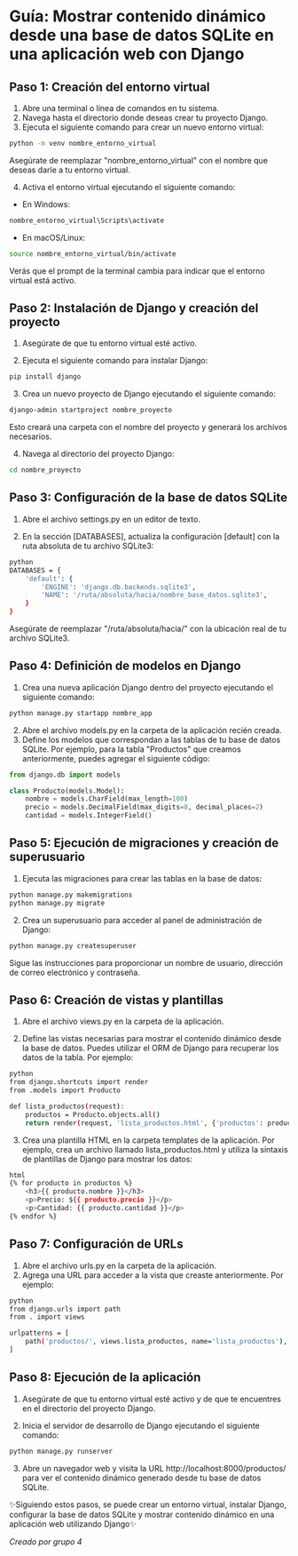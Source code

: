# Guía: Mostrar contenido dinámico desde una base de datos SQLite en una aplicación web con Django
## Paso 1: Creación del entorno virtual
1. Abre una terminal o línea de comandos en tu sistema.
2. Navega hasta el directorio donde deseas crear tu proyecto Django.
3. Ejecuta el siguiente comando para crear un nuevo entorno virtual:
```sh
python -m venv nombre_entorno_virtual
```
Asegúrate de reemplazar "nombre_entorno_virtual" con el nombre que deseas darle a tu entorno virtual.

4. Activa el entorno virtual ejecutando el siguiente comando:
- En Windows:
```sh
nombre_entorno_virtual\Scripts\activate
```
- En macOS/Linux:
```sh
source nombre_entorno_virtual/bin/activate
```
Verás que el prompt de la terminal cambia para indicar que el entorno virtual está activo.

## Paso 2: Instalación de Django y creación del proyecto

1. Asegúrate de que tu entorno virtual esté activo.

2. Ejecuta el siguiente comando para instalar Django:

```sh
pip install django
```
3. Crea un nuevo proyecto de Django ejecutando el siguiente comando:

```sh
django-admin startproject nombre_proyecto
```
Esto creará una carpeta con el nombre del proyecto y generará los archivos necesarios.

4. Navega al directorio del proyecto Django:
```sh
cd nombre_proyecto
```
## Paso 3: Configuración de la base de datos SQLite

1. Abre el archivo settings.py en un editor de texto.

2. En la sección [DATABASES], actualiza la configuración [default] con la ruta absoluta de tu archivo SQLite3:
```sh
python
DATABASES = {
    'default': {
        'ENGINE': 'django.db.backends.sqlite3',
        'NAME': '/ruta/absoluta/hacia/nombre_base_datos.sqlite3',
    }
}
```
Asegúrate de reemplazar "/ruta/absoluta/hacia/" con la ubicación real de tu archivo SQLite3.

## Paso 4: Definición de modelos en Django

1. Crea una nueva aplicación Django dentro del proyecto ejecutando el siguiente comando:

```sh
python manage.py startapp nombre_app
```
2. Abre el archivo models.py en la carpeta de la aplicación recién creada.
3. Define los modelos que correspondan a las tablas de tu base de datos SQLite. Por ejemplo, para la tabla "Productos" que creamos anteriormente, puedes agregar el siguiente código:

```python
from django.db import models

class Producto(models.Model):
    nombre = models.CharField(max_length=100)
    precio = models.DecimalField(max_digits=8, decimal_places=2)
    cantidad = models.IntegerField()
```

## Paso 5: Ejecución de migraciones y creación de superusuario

1. Ejecuta las migraciones para crear las tablas en la base de datos:

```sh
python manage.py makemigrations
python manage.py migrate
```
2. Crea un superusuario para acceder al panel de administración de Django:

```sh
python manage.py createsuperuser
```
Sigue las instrucciones para proporcionar un nombre de usuario, dirección de correo electrónico y contraseña.

## Paso 6: Creación de vistas y plantillas

1. Abre el archivo views.py en la carpeta de la aplicación.

2. Define las vistas necesarias para mostrar el contenido dinámico desde la base de datos. Puedes utilizar el ORM de Django para recuperar los datos de la tabla. Por ejemplo:

```sh
python
from django.shortcuts import render
from .models import Producto

def lista_productos(request):
    productos = Producto.objects.all()
    return render(request, 'lista_productos.html', {'productos': productos})
```
3. Crea una plantilla HTML en la carpeta templates de la aplicación. Por ejemplo, crea un archivo llamado lista_productos.html y utiliza la sintaxis de plantillas de Django para mostrar los datos:
```sh
html
{% for producto in productos %}
    <h3>{{ producto.nombre }}</h3>
    <p>Precio: ${{ producto.precio }}</p>
    <p>Cantidad: {{ producto.cantidad }}</p>
{% endfor %}
```
## Paso 7: Configuración de URLs

1. Abre el archivo urls.py en la carpeta de la aplicación.
2. Agrega una URL para acceder a la vista que creaste anteriormente. Por ejemplo:
```sh
python
from django.urls import path
from . import views

urlpatterns = [
    path('productos/', views.lista_productos, name='lista_productos'),
]
```
## Paso 8: Ejecución de la aplicación

1. Asegúrate de que tu entorno virtual esté activo y de que te encuentres en el directorio del proyecto Django.

2. Inicia el servidor de desarrollo de Django ejecutando el siguiente comando:
```sh
python manage.py runserver
```
3. Abre un navegador web y visita la URL http://localhost:8000/productos/ para ver el contenido dinámico generado desde tu base de datos SQLite.

✨Siguiendo estos pasos, se puede crear un entorno virtual, instalar Django, configurar la base de datos SQLite y mostrar contenido dinámico en una aplicación web utilizando Django✨

_Creado por grupo 4_


   